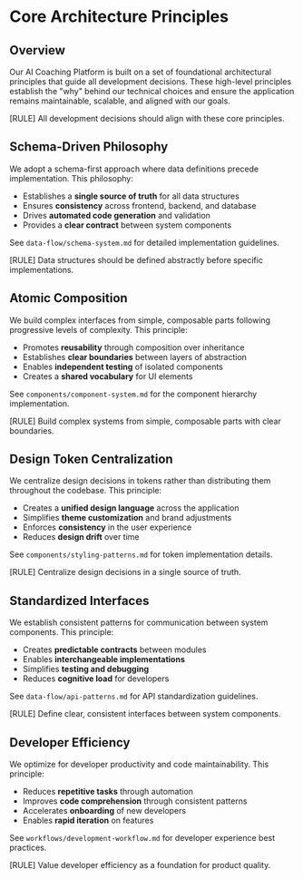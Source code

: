 <doc id="core-principles">

# Core Architecture Principles

<section id="architecture-overview">

## Overview

Our AI Coaching Platform is built on a set of foundational architectural principles that guide all development decisions. These high-level principles establish the "why" behind our technical choices and ensure the application remains maintainable, scalable, and aligned with our goals.

[RULE] All development decisions should align with these core principles.

</section>

<section id="schema-driven-philosophy">

## Schema-Driven Philosophy

We adopt a schema-first approach where data definitions precede implementation. This philosophy:

- Establishes a **single source of truth** for all data structures
- Ensures **consistency** across frontend, backend, and database
- Drives **automated code generation** and validation
- Provides a **clear contract** between system components

See `data-flow/schema-system.md` for detailed implementation guidelines.

[RULE] Data structures should be defined abstractly before specific implementations.

</section>

<section id="atomic-composition">

## Atomic Composition

We build complex interfaces from simple, composable parts following progressive levels of complexity. This principle:

- Promotes **reusability** through composition over inheritance
- Establishes **clear boundaries** between layers of abstraction
- Enables **independent testing** of isolated components
- Creates a **shared vocabulary** for UI elements

See `components/component-system.md` for the component hierarchy implementation.

[RULE] Build complex systems from simple, composable parts with clear boundaries.

</section>

<section id="design-token-centralization">

## Design Token Centralization

We centralize design decisions in tokens rather than distributing them throughout the codebase. This principle:

- Creates a **unified design language** across the application
- Simplifies **theme customization** and brand adjustments
- Enforces **consistency** in the user experience
- Reduces **design drift** over time

See `components/styling-patterns.md` for token implementation details.

[RULE] Centralize design decisions in a single source of truth.

</section>

<section id="standardized-interfaces">

## Standardized Interfaces

We establish consistent patterns for communication between system components. This principle:

- Creates **predictable contracts** between modules
- Enables **interchangeable implementations**
- Simplifies **testing and debugging**
- Reduces **cognitive load** for developers

See `data-flow/api-patterns.md` for API standardization guidelines.

[RULE] Define clear, consistent interfaces between system components.

</section>

<section id="developer-efficiency">

## Developer Efficiency

We optimize for developer productivity and code maintainability. This principle:

- Reduces **repetitive tasks** through automation
- Improves **code comprehension** through consistent patterns
- Accelerates **onboarding** of new developers
- Enables **rapid iteration** on features

See `workflows/development-workflow.md` for developer experience best practices.

[RULE] Value developer efficiency as a foundation for product quality.

</section>

</doc>